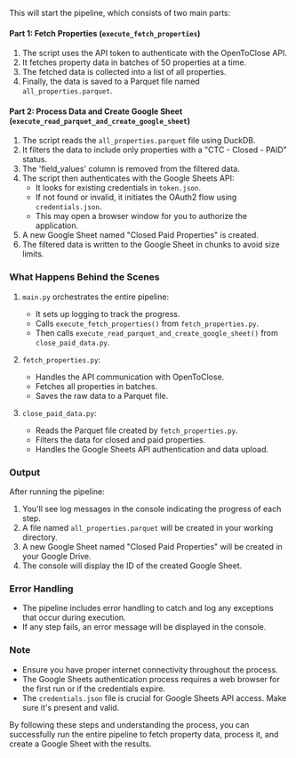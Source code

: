 
This will start the pipeline, which consists of two main parts:

#### Part 1: Fetch Properties (`execute_fetch_properties`)

1. The script uses the API token to authenticate with the OpenToClose API.
2. It fetches property data in batches of 50 properties at a time.
3. The fetched data is collected into a list of all properties.
4. Finally, the data is saved to a Parquet file named `all_properties.parquet`.

#### Part 2: Process Data and Create Google Sheet (`execute_read_parquet_and_create_google_sheet`)

1. The script reads the `all_properties.parquet` file using DuckDB.
2. It filters the data to include only properties with a "CTC - Closed - PAID" status.
3. The 'field_values' column is removed from the filtered data.
4. The script then authenticates with the Google Sheets API:
   - It looks for existing credentials in `token.json`.
   - If not found or invalid, it initiates the OAuth2 flow using `credentials.json`.
   - This may open a browser window for you to authorize the application.
5. A new Google Sheet named "Closed Paid Properties" is created.
6. The filtered data is written to the Google Sheet in chunks to avoid size limits.

### What Happens Behind the Scenes

1. `main.py` orchestrates the entire pipeline:
   - It sets up logging to track the progress.
   - Calls `execute_fetch_properties()` from `fetch_properties.py`.
   - Then calls `execute_read_parquet_and_create_google_sheet()` from `close_paid_data.py`.

2. `fetch_properties.py`:
   - Handles the API communication with OpenToClose.
   - Fetches all properties in batches.
   - Saves the raw data to a Parquet file.

3. `close_paid_data.py`:
   - Reads the Parquet file created by `fetch_properties.py`.
   - Filters the data for closed and paid properties.
   - Handles the Google Sheets API authentication and data upload.

### Output

After running the pipeline:
1. You'll see log messages in the console indicating the progress of each step.
2. A file named `all_properties.parquet` will be created in your working directory.
3. A new Google Sheet named "Closed Paid Properties" will be created in your Google Drive.
4. The console will display the ID of the created Google Sheet.

### Error Handling

- The pipeline includes error handling to catch and log any exceptions that occur during execution.
- If any step fails, an error message will be displayed in the console.

### Note

- Ensure you have proper internet connectivity throughout the process.
- The Google Sheets authentication process requires a web browser for the first run or if the credentials expire.
- The `credentials.json` file is crucial for Google Sheets API access. Make sure it's present and valid.

By following these steps and understanding the process, you can successfully run the entire pipeline to fetch property data, process it, and create a Google Sheet with the results.